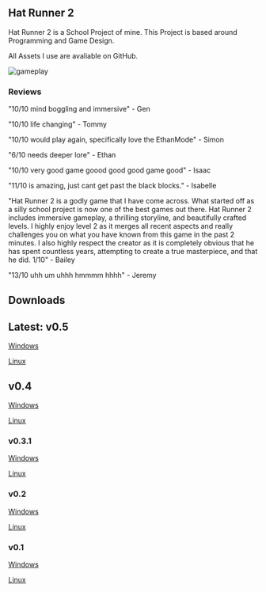 ## Hat Runner 2

Hat Runner 2 is a School Project of mine. This Project is based around Programming and Game Design.

All Assets I use are avaliable on GitHub.

![gameplay](https://hatrunner2.logzinga.com/images/gameplay.GIF "gameplay")

### Reviews

"10/10 mind boggling and immersive" - Gen

"10/10 life changing" - Tommy

"10/10 would play again, specifically love the EthanMode" - Simon

"6/10 needs deeper lore" - Ethan

"10/10 very good game goood good good game good" - Isaac

"11/10 is amazing, just cant get past the black blocks." - Isabelle

"Hat Runner 2 is a godly game that I have come across. What started off as a silly school project is now one of the best games out there. Hat Runner 2 includes immersive gameplay, a thrilling storyline, and beautifully crafted levels. I highly enjoy level 2 as it merges all recent aspects and really challenges you on what you have known from this game in the past 2 minutes. I also highly respect the creator as it is completely obvious that he has spent countless years, attempting to create a true masterpiece, and that he did. 1/10" - Bailey

"13/10 uhh um uhhh hmmmm hhhh" - Jeremy


## Downloads

## Latest: v0.5

[Windows](https://github.com/logzinga/HatRunner2/releases/download/v0.5/v0.5-Windows.zip)

[Linux](https://github.com/logzinga/HatRunner2/releases/download/v0.5/v0.5-Linux.zip)

## v0.4

[Windows](https://github.com/logzinga/HatRunner2/releases/download/v0.4/v0.4-Windows.zip)

[Linux](https://github.com/logzinga/HatRunner2/releases/download/v0.4/v0.4-Linux.zip)

### v0.3.1

[Windows](https://github.com/logzinga/HatRunner2/releases/download/v0.3.1/v0.3.1-Windows.zip)

[Linux](https://github.com/logzinga/HatRunner2/releases/download/v0.3.1/v0.3.1-Linux.zip)


### v0.2

[Windows](https://github.com/logzinga/HatRunner2/releases/download/v0.2/v0.2-Windows.zip)

[Linux](https://github.com/logzinga/HatRunner2/releases/download/v0.2/v0.2-Linux.zip)


### v0.1

[Windows](https://github.com/logzinga/HatRunner2/releases/download/v0.1/v0.1-Windows.zip)

[Linux](https://github.com/logzinga/HatRunner2/releases/download/v0.1/v0.1-Linux.zip)



